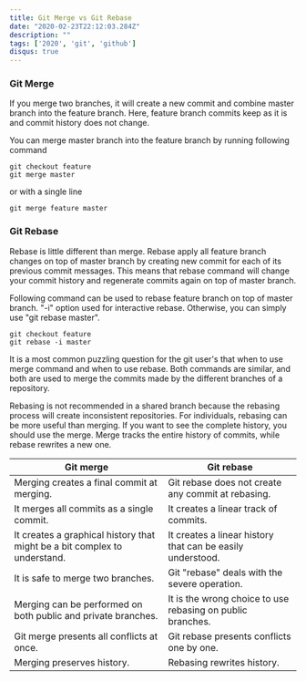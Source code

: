 ```yaml
---
title: Git Merge vs Git Rebase
date: "2020-02-23T22:12:03.284Z"
description: ""
tags: ['2020', 'git', 'github']
disqus: true
---
```


### Git Merge
If you merge two branches, it will create a new commit and combine master branch into the feature branch. Here, feature branch commits keep as it is and commit history does not change.

You can merge master branch into the feature branch by running following command

    git checkout feature
    git merge master
or with a single line

    git merge feature master

### Git Rebase
Rebase is little different than merge. Rebase apply all feature branch changes on top of master branch by creating new commit for each of its previous commit messages. This means that rebase command will change your commit history and regenerate commits again on top of master branch.

Following command can be used to rebase feature branch on top of master branch. "-i" option used for interactive rebase. Otherwise, you can simply use "git rebase master".

    git checkout feature
    git rebase -i master

It is a most common puzzling question for the git user's that when to use merge command and when to use rebase. Both commands are similar, and both are used to merge the commits made by the different branches of a repository.

Rebasing is not recommended in a shared branch because the rebasing process will create inconsistent repositories. For individuals, rebasing can be more useful than merging. If you want to see the complete history, you should use the merge. Merge tracks the entire history of commits, while rebase rewrites a new one.

|Git merge| Git rebase |
|--|--|
| Merging creates a final commit at merging. | Git rebase does not create any commit at rebasing. |
| It merges all commits as a single commit. | It creates a linear track of commits. |
| It creates a graphical history that might be a bit complex to understand. | It creates a linear history that can be easily understood. |
| It is safe to merge two branches. | Git "rebase" deals with the severe operation. |
| Merging can be performed on both public and private branches. | It is the wrong choice to use rebasing on public branches. |
| Git merge presents all conflicts at once. | Git rebase presents conflicts one by one. |
| Merging preserves history. | Rebasing rewrites history. |
